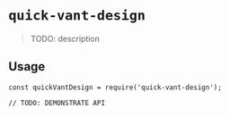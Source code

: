 # `quick-vant-design`

> TODO: description

## Usage

```
const quickVantDesign = require('quick-vant-design');

// TODO: DEMONSTRATE API
```
